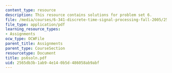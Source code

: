 ```yaml
---
content_type: resource
description: This resource contains solutions for problem set 6.
file: /media/courses/6-341-discrete-time-signal-processing-fall-2005/2565db3b1ab94e140b5d486058ab9abf_ps6soln.pdf
file_type: application/pdf
learning_resource_types:
- Assignments
ocw_type: OCWFile
parent_title: Assignments
parent_type: CourseSection
resourcetype: Document
title: ps6soln.pdf
uid: 2565db3b-1ab9-4e14-0b5d-486058ab9abf
---
```

